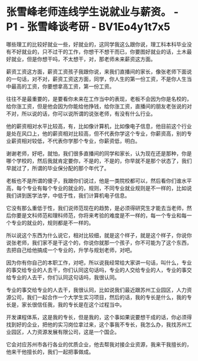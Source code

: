 # 张雪峰老师连线学生说就业与薪资。 - P1 - 张雪峰谈考研 - BV1Eo4y1t7x5

哪些理工的比较好就业一些，好就业的，这同学我这么跟你说，理工科本科毕业没有不好就业的，只不过干的工作，你想干不想干而已，你要图好就业的话，土木最好就业，但是你想干吗，不太想干，对，那老师未来薪资这方面。

薪资工资这方面，薪资工资孩子我跟你说，来我们直播间的家长，像张老师下面说的一句话，对不对，薪资工资这方面，同学，你人生的第一份工资，不是你人生当中最高的工资，你要想拿高工资，第一份工资。

往往不是最重要的，是要看你未来在工作当中的表现，老板不会因为你是名校的，给你涨工资，但是他会因为你能给他挣钱，给你涨工资，直播间的朋友老张说的对不对，所以说的话，你可以说所谓的说张老师，有没有什么行业。

他的薪资相对水平比较高，有，比如像计算机，比如像电子信息，他目前这个行业是处在风口上，他的薪资相对比较高，但不代表你学这个专业，你薪资高，别的专业薪资相对较低，不代表你学那个专业，你薪资低，明白。

谢谢老师，好吧，就怕，我们很多直播间的同学和家长，认为现在还是那种，你是哪个学校的，然后我就肯定要你，不是的，不是的，你早就不是那个状态了，我们早就过了，所谓的毕业保分配的那个年代了。

老板也不是所谓的傻子，我跟你们说过，他是一类院校都可以，然后看你们谁水平高，每个专业有每个专业的就业的，规则，不同专业就业规则是不一样的，比如说我们讲到医学法学，中低于性，我们计算机电子信息。

它没有那么重低于性，我们说师范现在的趋势，是必须得研究生才能去当老师，然后你要是文科师范和理科师范，你将来考验的难度是不一样的，每一个专业和每一个专业的就业的，规则都是不一样的。

所以说这个东西为什么说它，相对比较细，就是这个样子，就是这个样子，你说你说张老师，我们家不是干这个的，你说你就那一个孩子，你不可能为了这个东西，去把自己给他搞成一个专业的，升学与规划老师，对吧。

因为你有你自己的本职工作，对吧，所以说我经常给大家讲一句话，叫什么，专业的事交给专业的人去干，你们认同这句话吗，专业的人交给专业的人，专业的事交给专业的人去干，你们认同这句话吗，我很认同。

专业的事交给专业的人去干，我很认同，比如说我们最近跟苏州工业园区，人力资源公司，我们一起合作一个大学生实习项目，然后的话，我的专长是什么，我的专长是，家长很信任我，我的专长是在这个过程当中。

开发课程体系，这是我的专长，但是我的，这个事如果说要想干成的话，你必须得找到好的企业，把他的实习岗位拿过来，这个事我不专长，我怎么办，我找苏州工业园区，人力资源发展有限公司，这是一个国企。

它会对应苏州市各行各业的优质企业，他去帮我对接企业资源，我来干我擅长的，他来干他擅长的，我们一起把事做成。